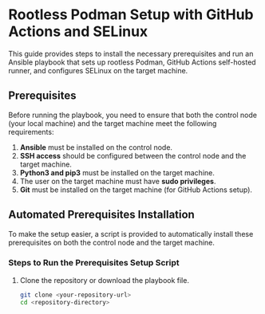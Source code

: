 # Rootless Podman Setup with GitHub Actions and SELinux

This guide provides steps to install the necessary prerequisites and run an Ansible playbook that sets up rootless Podman, GitHub Actions self-hosted runner, and configures SELinux on the target machine.

## Prerequisites

Before running the playbook, you need to ensure that both the control node (your local machine) and the target machine meet the following requirements:

1. **Ansible** must be installed on the control node.
2. **SSH access** should be configured between the control node and the target machine.
3. **Python3 and pip3** must be installed on the target machine.
4. The user on the target machine must have **sudo privileges**.
5. **Git** must be installed on the target machine (for GitHub Actions setup).

## Automated Prerequisites Installation

To make the setup easier, a script is provided to automatically install these prerequisites on both the control node and the target machine.

### Steps to Run the Prerequisites Setup Script

1. Clone the repository or download the playbook file.

   ```bash
   git clone <your-repository-url>
   cd <repository-directory>
